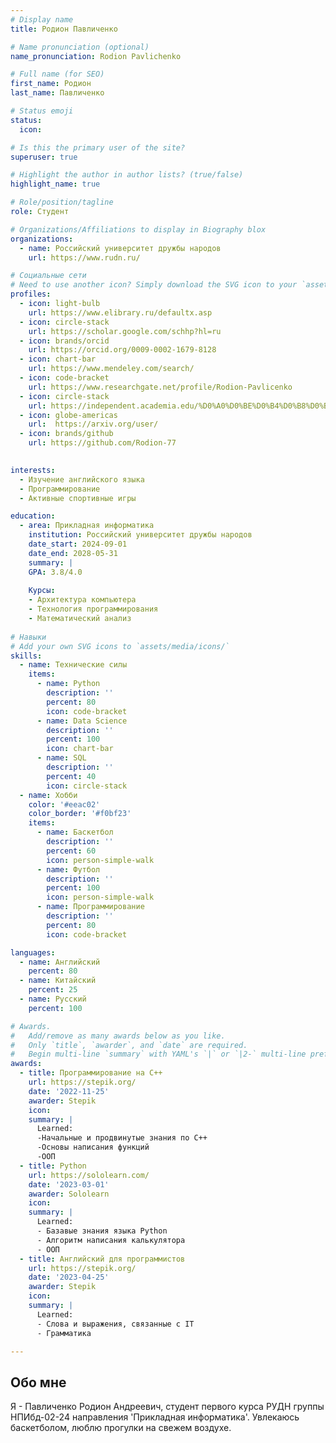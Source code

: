 ```yaml
---
# Display name
title: Родион Павличенко

# Name pronunciation (optional)
name_pronunciation: Rodion Pavlichenko

# Full name (for SEO)
first_name: Родион
last_name: Павличенко

# Status emoji
status:
  icon:

# Is this the primary user of the site?
superuser: true

# Highlight the author in author lists? (true/false)
highlight_name: true

# Role/position/tagline
role: Студент

# Organizations/Affiliations to display in Biography blox
organizations:
  - name: Российский университет дружбы народов
    url: https://www.rudn.ru/

# Социальные сети
# Need to use another icon? Simply download the SVG icon to your `assets/media/icons/` folder.
profiles:
  - icon: light-bulb
    url: https://www.elibrary.ru/defaultx.asp
  - icon: circle-stack
    url: https://scholar.google.com/schhp?hl=ru
  - icon: brands/orcid
    url: https://orcid.org/0009-0002-1679-8128
  - icon: chart-bar
    url: https://www.mendeley.com/search/
  - icon: code-bracket
    url: https://www.researchgate.net/profile/Rodion-Pavlicenko
  - icon: circle-stack
    url: https://independent.academia.edu/%D0%A0%D0%BE%D0%B4%D0%B8%D0%BE%D0%BD%D0%9F%D0%B0%D0%B2%D0%BB%D0%B8%D1%87%D0%B5%D0%BD%D0%BA%D0%BE
  - icon: globe-americas
    url:  https://arxiv.org/user/
  - icon: brands/github
    url: https://github.com/Rodion-77
    

interests:
  - Изучение английского языка
  - Программирование
  - Активные спортивные игры

education:
  - area: Прикладная информатика
    institution: Российский университет дружбы народов
    date_start: 2024-09-01
    date_end: 2028-05-31
    summary: |
    GPA: 3.8/4.0
    
    Курсы:
    - Архитектура компьютера
    - Технология программирования
    - Математический анализ
     
# Навыки
# Add your own SVG icons to `assets/media/icons/`
skills:
  - name: Технические силы
    items:
      - name: Python
        description: ''
        percent: 80
        icon: code-bracket
      - name: Data Science
        description: ''
        percent: 100
        icon: chart-bar
      - name: SQL
        description: ''
        percent: 40
        icon: circle-stack
  - name: Хобби
    color: '#eeac02'
    color_border: '#f0bf23'
    items:
      - name: Баскетбол
        description: ''
        percent: 60
        icon: person-simple-walk
      - name: Футбол
        description: ''
        percent: 100
        icon: person-simple-walk
      - name: Программирование
        description: ''
        percent: 80
        icon: code-bracket

languages:
  - name: Английский
    percent: 80
  - name: Китайский
    percent: 25
  - name: Русский
    percent: 100

# Awards.
#   Add/remove as many awards below as you like.
#   Only `title`, `awarder`, and `date` are required.
#   Begin multi-line `summary` with YAML's `|` or `|2-` multi-line prefix and indent 2 spaces below.
awards:
  - title: Программирование на С++
    url: https://stepik.org/
    date: '2022-11-25'
    awarder: Stepik
    icon:
    summary: |
      Learned:
      -Начальные и продвинутые знания по С++
      -Основы написания функций
      -ООП
  - title: Python
    url: https://sololearn.com/
    date: '2023-03-01'
    awarder: Sololearn
    icon: 
    summary: |
      Learned:
      - Базавые знания языка Python
      - Алгоритм написания калькулятора
      - ООП
  - title: Английский для программистов
    url: https://stepik.org/
    date: '2023-04-25'
    awarder: Stepik
    icon:
    summary: |
      Learned:
      - Слова и выражения, связанные с IT
      - Грамматика

---
```


## Обо мне

Я - Павличенко Родион Андреевич, студент первого курса РУДН группы НПИбд-02-24 направления 'Прикладная информатика'. Увлекаюсь баскетболом, люблю прогулки на свежем воздухе.
